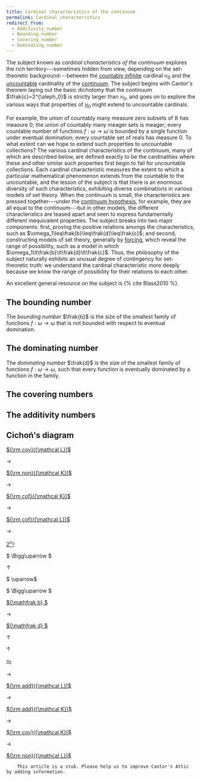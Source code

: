 ```yaml
---
title: Cardinal characteristics of the continuum
permalink: Cardinal_characteristics
redirect_from:
  - Additivity_number
  - Bounding_number
  - Covering_number
  - Dominating_number
---
```


  
The subject known as *cardinal characteristics of the continuum*
explores the rich territory---sometimes hidden from view, depending on
the set-theoretic background---between the [countably
infinite](Omega "Omega")
cardinal $\aleph_0$ and the
<a href="Uncountable" class="mw-redirect" title="Uncountable">uncountable</a>
cardinality of the
[continuum](Continuum "Continuum").
The subject begins with Cantor's theorem laying out the basic dichotomy
that the continuum $\frak{c}=2^{\aleph_0}$ is strictly larger than
$\aleph_0$, and goes on to explore the various ways that properties of
<a href="Aleph_zero" class="mw-redirect" title="Aleph zero">$\aleph_0$</a>
might extend to uncountable cardinals.

For example, the union of countably many measure zero subsets of
$\mathbb{R}$ has measure $0$; the union of countably many meager sets
is meager; every countable number of functions $f:\omega\to\omega$ is
bounded by a single function under eventual domination; every countable
set of reals has measure $0$. To what extent can we hope to extend such
properties to uncountable collections? The various cardinal
characteristics of the continuum, many of which are described below, are
defined exactly to be the cardinalities where these and other similar
such properties first begin to fail for uncountable collections. Each
cardinal characteristic measures the extent to which a particular
mathematical phenomenon extends from the countable to the uncountable,
and the lesson of the subject is that there is an enormous diversity of
such characteristics, exhibiting diverse combinations in various models
of set theory. When the continuum is small, the characteristics are
pressed together---under the
<a href="Continuum_hypothesis" class="mw-redirect" title="Continuum hypothesis">continuum hypothesis</a>,
for example, they are all equal to the continuum---but in other models,
the different characteristics are teased apart and seen to express
fundamentally different inequivalent properties. The subject breaks into
two major components: first, proving the positive relations amongs the
characteristics, such as
$\omega_1\leq\frak{b}\leq\frak{d}\leq\frak{c}$; and second,
constructing models of set theory, generally by
[forcing](Forcing "Forcing"),
which reveal the range of possibility, such as a model in which
$\omega_1\lt\frak{b}\lt\frak{d}\lt\frak{c}$. Thus, the
philosophy of the subject naturally exhibits an unusual degree of
contingency for set-theoretic truth: we understand the cardinal
characteristic more deeply because we know the range of possibility for
their relations to each other.

An excellent general resource on the subject is
{% cite Blass2010 %}.


## The bounding number

The *bounding number* $\frak{b}$ is the size of the smallest family of
functions $f:\omega\to\omega$ that is not bounded with respect to
eventual domination.

## The dominating number

The *dominating number* $\frak{d}$ is the size of the smallest family
of functions $f:\omega\to\omega$, such that every function is
eventually dominated by a function in the family.

  

## The covering numbers

## The additivity numbers

## Cichoń's diagram




<a href="Cov(L)" class="mw-redirect" title="Cov(L)">${\rm cov}({\mathcal L})$</a>

$\longrightarrow$

<a href="index.php?title=Non(K)&amp;action=edit&amp;redlink=1" class="new" title="Non(K) (page does not exist)">${\rm non}({\mathcal K})$</a>

$\longrightarrow$

<a href="index.php?title=Cof(K)&amp;action=edit&amp;redlink=1" class="new" title="Cof(K) (page does not exist)">${\rm cof}({\mathcal K})$</a>

$\longrightarrow$

<a href="index.php?title=Cof(L)&amp;action=edit&amp;redlink=1" class="new" title="Cof(L) (page does not exist)">${\rm cof}({\mathcal L})$</a>

$\longrightarrow$

[$2^{\aleph_0}$](Continuum "Continuum")

$ \Bigg\uparrow $

$\uparrow$

$ \uparrow$

$ \Bigg\uparrow $

<a href="Bounding_number" class="mw-redirect" title="Bounding number">${\mathfrak b} $</a>

$\longrightarrow$

<a href="Dominating_number" class="mw-redirect" title="Dominating number">${\mathfrak d} $</a>

$\uparrow$

$\uparrow$

<a href="Aleph_one" class="mw-redirect" title="Aleph one">$\aleph_1$</a>

$\longrightarrow$

<a href="index.php?title=Add(L)&amp;action=edit&amp;redlink=1" class="new" title="Add(L) (page does not exist)">${\rm add}({\mathcal L})$</a>

$\longrightarrow$

<a href="index.php?title=Add(K)&amp;action=edit&amp;redlink=1" class="new" title="Add(K) (page does not exist)">${\rm add}({\mathcal K})$</a>

$\longrightarrow$

<a href="index.php?title=Cov(K)&amp;action=edit&amp;redlink=1" class="new" title="Cov(K) (page does not exist)">${\rm cov}({\mathcal K})$</a>

$\longrightarrow$

<a href="index.php?title=Non(L)&amp;action=edit&amp;redlink=1" class="new" title="Non(L) (page does not exist)">${\rm non}({\mathcal L})$</a>

  

  

  

        This article is a stub. Please help us to improve Cantor's Attic by adding information.
